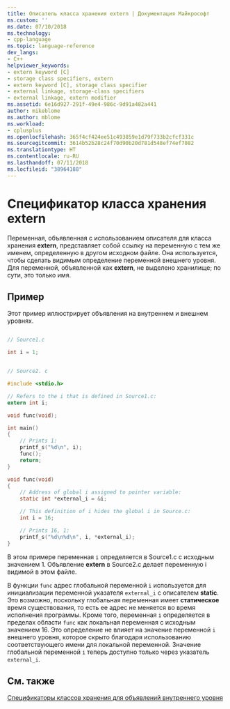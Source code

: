 ```yaml
---
title: Описатель класса хранения extern | Документация Майкрософт
ms.custom: ''
ms.date: 07/10/2018
ms.technology:
- cpp-language
ms.topic: language-reference
dev_langs:
- C++
helpviewer_keywords:
- extern keyword [C]
- storage class specifiers, extern
- extern keyword [C], storage class specifier
- external linkage, storage-class specifiers
- external linkage, extern modifier
ms.assetid: 6e16d927-291f-49e4-986c-9d91a482a441
author: mikeblome
ms.author: mblome
ms.workload:
- cplusplus
ms.openlocfilehash: 365f4cf424ee51c493859e1d79f733b2cfcf331c
ms.sourcegitcommit: 3614b52b28c24f70d90b20d781d548ef74ef7082
ms.translationtype: HT
ms.contentlocale: ru-RU
ms.lasthandoff: 07/11/2018
ms.locfileid: "38964188"
---
```

# <a name="extern-storage-class-specifier"></a>Спецификатор класса хранения extern

Переменная, объявленная с использованием описателя для класса хранения **extern**, представляет собой ссылку на переменную с тем же именем, определенную в другом исходном файле. Она используется, чтобы сделать видимым определение переменной внешнего уровня. Для переменной, объявленной как **extern**, не выделено хранилище; по сути, это только имя. 
  
## <a name="example"></a>Пример  
 Этот пример иллюстрирует объявления на внутреннем и внешнем уровнях.  
  
```c  

// Source1.c  

int i = 1;


// Source2. c

#include <stdio.h>  

// Refers to the i that is defined in Source1.c:   
extern int i;

void func(void);

int main()
{
    // Prints 1:   
    printf_s("%d\n", i);
    func();
    return;
}

void func(void)
{
    // Address of global i assigned to pointer variable:  
    static int *external_i = &i;

    // This definition of i hides the global i in Source.c:   
    int i = 16;

    // Prints 16, 1:  
    printf_s("%d\n%d\n", i, *external_i);
}
```  
  
 В этом примере переменная `i` определяется в Source1.c с исходным значением 1. Объявление **extern** в Source2.c делает переменную i видимой в этом файле. 

 В функции `func` адрес глобальной переменной `i` используется для инициализации переменной указателя `external_i` с описателем **static**. Это возможно, поскольку глобальная переменная имеет **статическое** время существования, то есть ее адрес не меняется во время исполнения программы. Кроме того, переменная `i` определяется в пределах области `func` как локальная переменная с исходным значением 16. Это определение не влияет на значение переменной `i` внешнего уровня, которое скрыто благодаря использованию соответствующего имени для локальной переменной. Значение глобальной переменной `i` теперь доступно только через указатель `external_i`.   
  
## <a name="see-also"></a>См. также  
 [Спецификаторы классов хранения для объявлений внутреннего уровня](../c-language/storage-class-specifiers-for-internal-level-declarations.md)